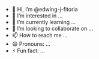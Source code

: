- 👋 Hi, I’m @edwing-j-fitoria
- 👀 I’m interested in ...
- 🌱 I’m currently learning ...
- 💞️ I’m looking to collaborate on ...
- 📫 How to reach me ...
- 😄 Pronouns: ...
- ⚡ Fun fact: ...

<!---
edwing-j-fitoria/edwing-j-fitoria is a ✨ special ✨ repository because its `README.md` (this file) appears on your GitHub profile.
You can click the Preview link to take a look at your changes.
--->

